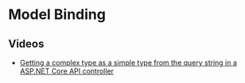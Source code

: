 # Model Binding

## Videos
- [Getting a complex type as a simple type from the query string in a ASP.NET Core API controller](https://www.youtube.com/watch?v=LYW6C6OXoBQ)